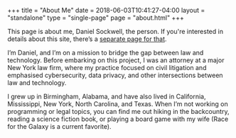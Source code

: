 +++
title = "About Me"
date = 2018-06-03T10:41:27-04:00
layout = "standalone"
type = "single-page"
page = "about.html"
+++
  

  <asside class="note">This page is about me, Daniel Sockwell, the person.  If you're interested in details about this site, there’s a <a class="link" href="../projects">separate page for that</a>.
  </asside>

  <p class="content-p">  I’m Daniel, and I’m on a mission to bridge the gap between law and technology.  Before embarking on this project, I  was an attorney at a major New York law firm, where my practice focused on civil litigation and emphasised cybersecurity, data privacy, and other intersections between law and technology.</p> 

  <p class="content-p">I grew up in Birmingham, Alabama, and have also lived in California, Mississippi, New York, North Carolina, and Texas.  When I’m not working on programming or legal topics, you can find me out hiking in the backcountry, reading a science fiction book, or playing a board game with my wife (Race for the Galaxy is a current favorite).

</p>
